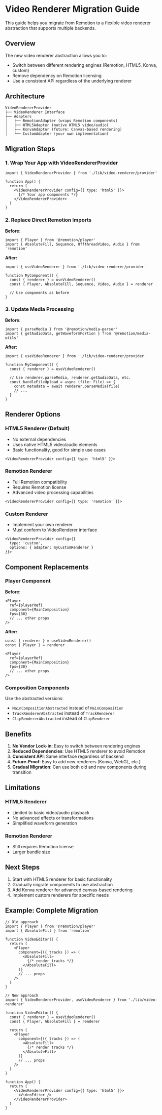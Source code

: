 # Video Renderer Migration Guide

This guide helps you migrate from Remotion to a flexible video renderer abstraction that supports multiple backends.

## Overview

The new video renderer abstraction allows you to:
- Switch between different rendering engines (Remotion, HTML5, Konva, custom)
- Remove dependency on Remotion licensing
- Use a consistent API regardless of the underlying renderer

## Architecture

```
VideoRendererProvider
├── VideoRenderer Interface
├── Adapters
│   ├── RemotionAdapter (wraps Remotion components)
│   ├── HTML5Adapter (native HTML5 video/audio)
│   ├── KonvaAdapter (future: Canvas-based rendering)
│   └── CustomAdapter (your own implementation)
```

## Migration Steps

### 1. Wrap Your App with VideoRendererProvider

```tsx
import { VideoRendererProvider } from './lib/video-renderer/provider'

function App() {
  return (
    <VideoRendererProvider config={{ type: 'html5' }}>
      {/* Your app components */}
    </VideoRendererProvider>
  )
}
```

### 2. Replace Direct Remotion Imports

**Before:**
```tsx
import { Player } from '@remotion/player'
import { AbsoluteFill, Sequence, OffthreadVideo, Audio } from 'remotion'
```

**After:**
```tsx
import { useVideoRenderer } from './lib/video-renderer/provider'

function MyComponent() {
  const { renderer } = useVideoRenderer()
  const { Player, AbsoluteFill, Sequence, Video, Audio } = renderer
  
  // Use components as before
}
```

### 3. Update Media Processing

**Before:**
```tsx
import { parseMedia } from '@remotion/media-parser'
import { getAudioData, getWaveformPortion } from '@remotion/media-utils'
```

**After:**
```tsx
import { useVideoRenderer } from './lib/video-renderer/provider'

function MyComponent() {
  const { renderer } = useVideoRenderer()
  
  // Use renderer.parseMedia, renderer.getAudioData, etc.
  const handleFileUpload = async (file: File) => {
    const metadata = await renderer.parseMedia(file)
    // ...
  }
}
```

## Renderer Options

### HTML5 Renderer (Default)
- No external dependencies
- Uses native HTML5 video/audio elements
- Basic functionality, good for simple use cases

```tsx
<VideoRendererProvider config={{ type: 'html5' }}>
```

### Remotion Renderer
- Full Remotion compatibility
- Requires Remotion license
- Advanced video processing capabilities

```tsx
<VideoRendererProvider config={{ type: 'remotion' }}>
```

### Custom Renderer
- Implement your own renderer
- Must conform to VideoRenderer interface

```tsx
<VideoRendererProvider config={{ 
  type: 'custom', 
  options: { adapter: myCustomRenderer } 
}}>
```

## Component Replacements

### Player Component

**Before:**
```tsx
<Player
  ref={playerRef}
  component={MainComposition}
  fps={30}
  // ... other props
/>
```

**After:**
```tsx
const { renderer } = useVideoRenderer()
const { Player } = renderer

<Player
  ref={playerRef}
  component={MainComposition}
  fps={30}
  // ... other props
/>
```

### Composition Components

Use the abstracted versions:
- `MainCompositionAbstracted` instead of `MainComposition`
- `TrackRendererAbstracted` instead of `TrackRenderer`
- `ClipRendererAbstracted` instead of `ClipRenderer`

## Benefits

1. **No Vendor Lock-in**: Easy to switch between rendering engines
2. **Reduced Dependencies**: Use HTML5 renderer to avoid Remotion
3. **Consistent API**: Same interface regardless of backend
4. **Future-Proof**: Easy to add new renderers (Konva, WebGL, etc.)
5. **Gradual Migration**: Can use both old and new components during transition

## Limitations

### HTML5 Renderer
- Limited to basic video/audio playback
- No advanced effects or transformations
- Simplified waveform generation

### Remotion Renderer
- Still requires Remotion license
- Larger bundle size

## Next Steps

1. Start with HTML5 renderer for basic functionality
2. Gradually migrate components to use abstraction
3. Add Konva renderer for advanced canvas-based rendering
4. Implement custom renderers for specific needs

## Example: Complete Migration

```tsx
// Old approach
import { Player } from '@remotion/player'
import { AbsoluteFill } from 'remotion'

function VideoEditor() {
  return (
    <Player
      component={({ tracks }) => (
        <AbsoluteFill>
          {/* render tracks */}
        </AbsoluteFill>
      )}
      // ... props
    />
  )
}

// New approach
import { VideoRendererProvider, useVideoRenderer } from './lib/video-renderer'

function VideoEditor() {
  const { renderer } = useVideoRenderer()
  const { Player, AbsoluteFill } = renderer
  
  return (
    <Player
      component={({ tracks }) => (
        <AbsoluteFill>
          {/* render tracks */}
        </AbsoluteFill>
      )}
      // ... props
    />
  )
}

function App() {
  return (
    <VideoRendererProvider config={{ type: 'html5' }}>
      <VideoEditor />
    </VideoRendererProvider>
  )
}
``` 